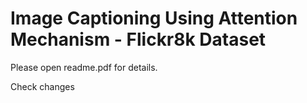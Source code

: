 # Image Captioning Using Attention Mechanism - Flickr8k Dataset
Please open readme.pdf for details.  
  
Check changes
